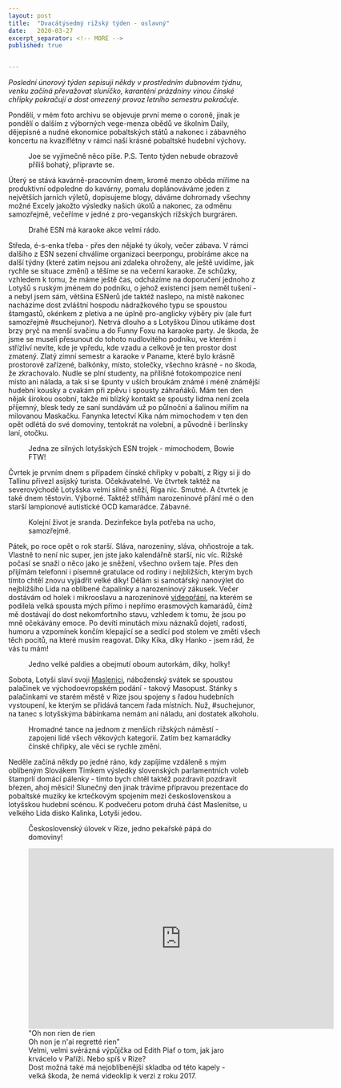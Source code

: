 ```yaml
---
layout: post
title:  "Dvacátýsedmý rižský týden - oslavný"
date:   2020-03-27
excerpt_separator: <!-- MORE -->
published: true


---
```


<p class="intro"><i><span class="dropcap">P</span>oslední únorový týden sepisuji někdy v prostředním dubnovém týdnu, venku začíná převažovat sluníčko, karanténí prázdniny vinou čínské chřipky pokračují a dost omezený provoz letního semestru pokračuje.</i></p>

<!-- MORE --> 

Pondělí, v mém foto archivu se objevuje první meme o coroně, jinak je pondělí o dalším z výborných vege-menza obědů ve školním Daily, dějepisné a nudné ekonomice pobaltských států a nakonec i zábavného koncertu na kvaziflétny v rámci naší krásné pobaltské hudební výchovy. 

<figure>  
 <img src="{{ site.baseurl }}/assets/img/IMG_5716.jpg" alt="" class="img-center"> 
   <figcaption>Joe se vyjímečně něco píše. P.S. Tento týden nebude obrazově příliš bohatý, připravte se.</figcaption>
 </figure>

Úterý se stává kavárně-pracovním dnem, kromě menzo oběda míříme na produktivní odpoledne do kavárny, pomalu doplánováváme jeden z největších jarních výletů, dopisujeme blogy, dáváme dohromady všechny možné Excely jakožto výsledky našich úkolů a nakonec, za odměnu samozřejmě, večeříme v jedné z pro-veganských rižských burgráren.

<figure>  
 <img src="{{ site.baseurl }}/assets/img/IMG_0067.jpg" alt="" class="img-center"> 
   <figcaption>Drahé ESN má karaoke akce velmi rádo.</figcaption>
 </figure>

Středa, é-s-enka třeba - přes den nějaké ty úkoly, večer zábava. V rámci dalšího z ESN sezení chválíme organizaci beerpongu, probíráme akce na další týdny (které zatím nejsou ani zdaleka ohroženy, ale ještě uvidíme, jak rychle se situace změní) a těšíme se na večerní karaoke. Ze schůzky, vzhledem k tomu, že máme ještě čas, odcházíme na doporučení jednoho z Lotyšů s ruským jménem do podniku, o jehož existenci jsem neměl tušení - a nebyl jsem sám, většina ESNerů jde taktéž naslepo, na místě nakonec nacházíme dost zvláštní hospodu nádražkového typu se spoustou štamgastů, okénkem z pletiva a ne úplně pro-anglicky výběry piv (ale furt samozřejmě #suchejunor). Netrvá dlouho a s Lotyškou Dinou utíkáme dost brzy pryč na menší svačinu a do Funny Foxu na karaoke party. Je škoda, že jsme se museli přesunout do tohoto nudlovitého podniku, ve kterém i střízliví nevíte, kde je vpředu, kde vzadu a celkově je ten prostor dost zmatený. Zlatý zimní semestr a karaoke v Paname, které bylo krásně prostorově zařízené, balkónky, místo, stolečky, všechno krásné - no škoda, že zkrachovalo. Nudle se plní studenty, na přílišné fotokompozice není místo ani nálada, a tak si se špunty v uších broukám známé i méně známější hudební kousky a cvakám při zpěvu i spousty záhraňáků. Mám ten den nějak širokou osobní, takže mi blízký kontakt se spousty lidma není zcela příjemný, blesk tedy ze saní sundávám už po půlnoční a šalinou mířím na milovanou Maskačku. Fanynka letectví Kika nám mimochodem v ten den opět odlétá do své domoviny, tentokrát na volební, a původně i berlínsky laní, otočku.

<figure>  
 <img src="{{ site.baseurl }}/assets/img/IMG_0146.jpg" alt="" class="img-center"> 
   <figcaption>Jedna ze silných lotyšských ESN trojek - mimochodem, Bowie FTW!</figcaption>
 </figure>

Čvrtek je prvním dnem s případem čínské chřipky v pobaltí, z Rigy si ji do Tallinu přivezl asijský turista. Očekávatelné. Ve čtvrtek taktéž na severovýchodě Lotyšska velmi silně sněží, Riga nic. Smutné. A čtvrtek je také dnem těstovin. Výborné. Taktéž stříhám narozeninové přání mé o den starší lampionové autistické OCD kamarádce. Zábavné. 

<figure>  
 <img src="{{ site.baseurl }}/assets/img/IMG_5782.jpg" alt="" class="img-center"> 
   <figcaption>Kolejní život je sranda. Dezinfekce byla potřeba na ucho, samozřejmě.</figcaption>
 </figure>

Pátek, po roce opět o rok starší. Sláva, narozeniny, sláva, ohňostroje a tak. Vlastně to není nic super, jen jste jako kalendářně starší, nic víc. Rižské počasí se snaží o něco jako je sněžení, všechno ovšem taje. Přes den přijímám telefonní i písemné gratulace od rodiny i nejbližších, kterým bych tímto chtěl znovu vyjádřit velké díky! Dělám si samotářský nanovýlet do nejbližšího Lida na oblíbené čapalinky a narozeninový zákusek. Večer dostávám od holek i mikrooslavu a narozeninové [videopřání](https://youtu.be/oERtAoTDAJw), na kterém se podílela velká spousta mých přímo i nepřímo erasmových kamarádů, čímž mě dostávají do dost nekomfortního stavu, vzhledem k tomu, že jsou po mně očekávány emoce. Po devíti minutách mixu náznaků dojetí, radosti, humoru a vzpomínek končím klepající se a sedící pod stolem ve změti všech těch pocitů, na které musím reagovat. Díky Kika, díky Hanko - jsem rád, že vás tu mám!

<figure>  
 <img src="{{ site.baseurl }}/assets/img/joe-23.jpg" alt="" class="img-center"> 
   <figcaption>Jedno velké paldies a obejmutí oboum autorkám, díky, holky!</figcaption>
 </figure>

Sobota, Lotyši slaví svoji [Maslenici](https://cs.wikipedia.org/wiki/Maslenica), náboženský svátek se spoustou palačinek ve východoevropském podání - takový Masopust. Stánky s palačinkami ve starém městě v Rize jsou spojeny s řadou hudebních vystoupení, ke kterým se přidává tancem řada místních. Nuž, #suchejunor, na tanec s lotyšskýma bábinkama nemám ani náladu, ani dostatek alkoholu. 

<figure>  
 <img src="{{ site.baseurl }}/assets/img/IMG_5834.jpg" alt="" class="img-center"> 
   <figcaption>Hromadné tance na jednom z menších rižských náměstí - zapojeni lidé všech věkových kategorií. Zatím bez kamarádky čínské chřipky, ale věci se rychle změní.</figcaption>
 </figure>

Neděle začíná někdy po jedné ráno, kdy zapíjíme vzdáleně s mým oblíbeným Slovákem Timkem výsledky slovenských parlamentních voleb štamprlí domácí pálenky - tímto bych chtěl taktéž pozdravit pozdravit březen, ahoj měsíci! Slunečný den jinak trávíme přípravou prezentace do pobaltské muziky ke krtečkovým spojením mezi československou a lotyšskou hudební scénou. K podvečeru potom druhá část Maslenitse, u velkého Lida disko Kalinka, Lotyši jedou.  

<figure>  
 <img src="{{ site.baseurl }}/assets/img/IMG_5862.jpg" alt="" class="img-center"> 
   <figcaption>Československý úlovek v Rize, jedno pekařské pápá do domoviny!</figcaption>
 </figure> 

<figure>
	<iframe width="610" height="360" class="img-center d-block"
	src="https://www.youtube.com/embed/dRiWryqMsLQ"
	frameborder="0"></iframe>
	<figcaption>
		"Oh non rien de rien <br>
		Oh non je n'ai regretté rien" <br>
        Velmi, velmi svérázná výpůjčka od Edith Piaf o tom, jak jaro krvácelo v Paříži. Nebo spíš v Rize? <br>
        Dost možná také má nejoblíbenější skladba od této kapely - velká škoda, že nemá videoklip k verzi z roku 2017.
    </figcaption></figure>   

